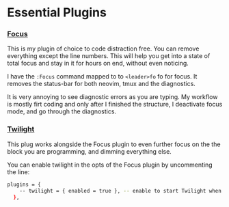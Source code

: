 # Essential Plugins

### [Focus](https://github.com/cdmill/focus.nvim?tab=readme-ov-file)

This is my plugin of choice to code distraction free. You can remove everything except the
line numbers. This will help you get into a state of total focus and stay in it for hours
on end, without even noticing.

I have the `:Focus` command mapped to to `<leader>fo` fo for focus. It removes the status-bar
for both neovim, tmux and the diagnostics.

It is very annoying to see diagnostic errors as you are typing. My workflow is mostly
firt coding and only after I finished the structure, I deactivate focus mode, and go
through the diagnostics.

### [Twilight](https://github.com/folke/twilight.nvim)

This plug works alongside the Focus plugin to even further focus on the the block
you are programming, and dimming everything else.

You can enable twilight in the opts of the Focus plugin by uncommenting the
line:

```bash
plugins = {
    -- twilight = { enabled = true }, -- enable to start Twilight when zen mode opens
  },
```

